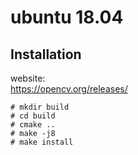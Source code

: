 # ubuntu 18.04  
## Installation  
website:  
https://opencv.org/releases/  

```
# mkdir build
# cd build
# cmake ..
# make -j8
# make install
```
